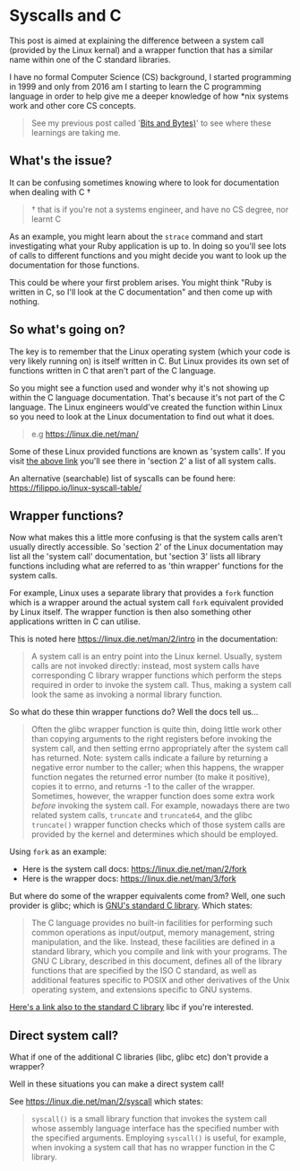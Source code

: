 # Syscalls and C

This post is aimed at explaining the difference between a system call (provided by the Linux kernal) and a wrapper function that has a similar name within one of the C standard libraries.

I have no formal Computer Science (CS) background, I started programming in 1999 and only from 2016 am I starting to learn the C programming language in order to help give me a deeper knowledge of how \*nix systems work and other core CS concepts.

> See my previous post called '[Bits and Bytes)](/posts/bits-and-bytes/)' to see where these learnings are taking me.

## What's the issue?

It can be confusing sometimes knowing where to look for documentation when dealing with C †

> † that is if you're not a systems engineer, and have no CS degree, nor learnt C

As an example, you might learn about the `strace` command and start investigating what your Ruby application is up to. In doing so you'll see lots of calls to different functions and you might decide you want to look up the documentation for those functions.

This could be where your first problem arises. You might think "Ruby is written in C, so I'll look at the C documentation" and then come up with nothing.

## So what's going on?

The key is to remember that the Linux operating system (which your code is very likely running on) is itself written in C. But Linux provides its own set of functions written in C that aren't part of the C language.

So you might see a function used and wonder why it's not showing up within the C language documentation. That's because it's not part of the C language. The Linux engineers would've created the function within Linux so you need to look at the Linux documentation to find out what it does.

> e.g https://linux.die.net/man/

Some of these Linux provided functions are known as 'system calls'. If you visit [the above link](https://linux.die.net/man/) you'll see there in 'section 2' a list of all system calls.

An alternative (searchable) list of syscalls can be found here: https://filippo.io/linux-syscall-table/

## Wrapper functions?

Now what makes this a little more confusing is that the system calls aren't usually directly accessible. So 'section 2' of the Linux documentation may list all the 'system call' documentation, but 'section 3' lists all library functions including what are referred to as 'thin wrapper' functions for the system calls.

For example, Linux uses a separate library that provides a `fork` function which is a wrapper around the actual system call `fork` equivalent provided by Linux itself. The wrapper function is then also something other applications written in C can utilise.

This is noted here https://linux.die.net/man/2/intro in the documentation:

> A system call is an entry point into the Linux kernel. Usually, system calls are not invoked directly: instead, most system calls have corresponding C library wrapper functions which perform the steps required in order to invoke the system call. Thus, making a system call look the same as invoking a normal library function.

So what do these thin wrapper functions do? Well the docs tell us...

> Often the glibc wrapper function is quite thin, doing little work other than copying arguments to the right registers before invoking the system call, and then setting errno appropriately after the system call has returned. Note: system calls indicate a failure by returning a negative error number to the caller; when this happens, the wrapper function negates the returned error number (to make it positive), copies it to errno, and returns -1 to the caller of the wrapper. Sometimes, however, the wrapper function does some extra work _before_ invoking the system call. For example, nowadays there are two related system calls, `truncate` and `truncate64`, and the glibc `truncate()` wrapper function checks which of those system calls are provided by the kernel and determines which should be employed.

Using `fork` as an example:

- Here is the system call docs: https://linux.die.net/man/2/fork
- Here is the wrapper docs: https://linux.die.net/man/3/fork

But where do some of the wrapper equivalents come from? Well, one such provider is glibc; which is [GNU's standard C library](https://en.wikipedia.org/wiki/GNU_C_Library). Which states:

> The C language provides no built-in facilities for performing such common operations as input/output, memory management, string manipulation, and the like. Instead, these facilities are defined in a standard library, which you compile and link with your programs. The GNU C Library, described in this document, defines all of the library functions that are specified by the ISO C standard, as well as additional features specific to POSIX and other derivatives of the Unix operating system, and extensions specific to GNU systems.

[Here's a link also to the standard C library](https://en.wikipedia.org/wiki/C_standard_library) libc if you're interested.

## Direct system call?

What if one of the additional C libraries (libc, glibc etc) don't provide a wrapper?

Well in these situations you can make a direct system call!

See https://linux.die.net/man/2/syscall which states:

> `syscall()` is a small library function that invokes the system call whose assembly language interface has the specified number with the specified arguments. Employing `syscall()` is useful, for example, when invoking a system call that has no wrapper function in the C library.
